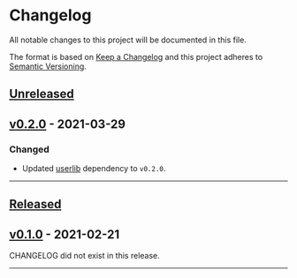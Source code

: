 # Changelog
All notable changes to this project will be documented in this file.

The format is based on [Keep a Changelog][Keep a Changelog] and this project adheres to [Semantic Versioning][Semantic Versioning].

## [Unreleased]

## [v0.2.0] - 2021-03-29
### Changed
- Updated [userlib][userlib] dependency to `v0.2.0`.

---

## [Released]

## [v0.1.0] - 2021-02-21
CHANGELOG did not exist in this release.

---

<!-- Links -->
[Keep a Changelog]: https://keepachangelog.com/
[Semantic Versioning]: https://semver.org/
[userlib]: https://github.com/cs161-staff/project2-userlib/blob/master/CHANGELOG.md

<!-- Versions -->
[Unreleased]: https://github.com/cs161-staff/project2-starter-code/compare/v0.2.0...HEAD
[Released]: https://github.com/cs161-staff/project2-starter-code/releases
[v0.2.0]: https://github.com/cs161-staff/project2-starter-code/compare/v0.1.0...v0.2.0
[v0.1.0]: https://github.com/cs161-staff/project2-starter-code/releases/v0.1.0